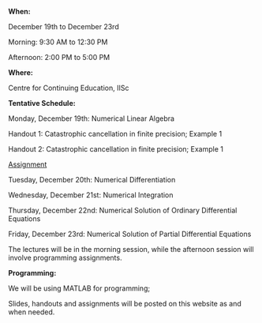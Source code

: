 <b>When:</b>

December 19th to December 23rd

Morning: 9:30 AM to 12:30 PM

Afternoon: 2:00 PM to 5:00 PM

<b>Where:</b>

Centre for Continuing Education, IISc

<b>Tentative Schedule:</b>

Monday, December 19th: Numerical Linear Algebra

Handout 1: Catastrophic cancellation in finite precision; Example 1

Handout 2: Catastrophic cancellation in finite precision; Example 1

<a href="https://www.dropbox.com/s/yedujoqsy8gy3oi/hw.pdf?dl=0">Assignment</a>

Tuesday, December 20th: Numerical Differentiation

Wednesday, December 21st: Numerical Integration

Thursday, December 22nd: Numerical Solution of Ordinary Differential Equations

Friday, December 23rd: Numerical Solution of Partial Differential Equations


The lectures will be in the morning session, while the afternoon session will involve programming assignments.

<b>Programming:</b>

We will be using MATLAB for programming; </br>

Slides, handouts and assignments will be posted on this website as and when needed. </br>
